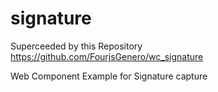 # signature

Superceeded by this Repository https://github.com/FourjsGenero/wc_signature

Web Component Example for Signature capture
